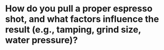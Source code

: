 # How do you pull a proper espresso shot, and what factors influence the result (e.g., tamping, grind size, water pressure)?

